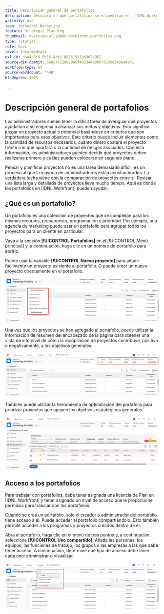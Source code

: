 ```yaml
---
title: Descripción general de portafolios
description: Descubra en qué portafolios se encuentran en  [!DNL Workfront]  y cómo pueden ayudarle a priorizar proyectos y comparar proyectos entre sí.
activity: use
team: Technical Marketing
feature: Strategic Planning
thumbnail: overview-of-adobe-workfront-portfolios.png
type: Tutorial
role: User
level: Intermediate
exl-id: daa4c8f8-9b15-4de1-8976-547a6362e952
source-git-commit: 58a545120b29a5f492344b89b77235e548e94241
workflow-type: ht
source-wordcount: '440'
ht-degree: 100%

---
```


# Descripción general de portafolios

Los administradores suelen tener la difícil tarea de averiguar qué proyectos ayudarían a su empresa a alcanzar sus metas y objetivos. Esto significa juzgar un proyecto actual o potencial basándose en criterios que son importantes para esos objetivos. Este criterio puede incluir elementos como la cantidad de recursos necesarios, cuánto dinero costará el proyecto frente a lo que aportará o la cantidad de riesgos asociados. Con esta información, los administradores pueden decidir qué proyectos deben realizarse primero y cuáles pueden colocarse en segundo plano.

Pensar y planificar proyectos no es una tarea demasiado difícil, es un proceso al que la mayoría de administradores están acostumbrados. La verdadera lucha viene con la comparación de proyectos entre sí. Revisar una lista larga y detallada de proyectos lleva mucho tiempo. Aquí es donde los portafolios en [!DNL  Workfront] pueden ayudar.

## ¿Qué es un portafolio?

Un portafolio es una colección de proyectos que se completan para los mismos recursos, presupuesto, programación y prioridad. Por ejemplo, una agencia de marketing puede usar un portafolio para agrupar todos los proyectos para un cliente en particular.

Vaya a la sección **[!UICONTROL Portafolios]** en el [!UICONTROL Menú principal] y, a continuación, haga clic en un nombre de portafolio para abrirlo.

Puede usar la variable **[!UICONTROL Nuevo proyecto]** para añadir fácilmente un proyecto existente al portafolio. O puede crear un nuevo proyecto directamente en el portafolio.

![Imagen del menú desplegable del botón [!UICONTROL Nuevo proyecto]](assets/01-portfolio-management3.png)

Una vez que los proyectos se han agregado al portafolio, puede utilizar la información de resumen del encabezado de la página para obtener una vista de alto nivel de cómo la recopilación de proyectos contribuye, positiva o negativamente, a los objetivos generales.

![Imagen de la información de resumen del portafolio en el encabezado de la página](assets/02-portfolio-management1.png)

También puede utilizar la herramienta de optimización del portafolio para priorizar proyectos que apoyen los objetivos estratégicos generales.

![Imagen de priorización de proyectos en un portafolio](assets/03-portfolio-management2.png)

## Acceso a los portafolios

Para trabajar con portafolios, debe tener asignada una licencia de Plan en [!DNL Workfront] y tener asignado un nivel de acceso que le proporcione permisos para trabajar con los portafolios.

Cuando se crea un portafolio, solo el creador o administrador del portafolio tiene acceso a él. Puede acceder al portafolio compartiéndolo. Esto también permite acceder a los programas y proyectos creados dentro de él.

Abra el portafolio, haga clic en el menú de tres puntos y, a continuación, seleccione **[!UICONTROL Uso compartido]**. Añada las personas, los equipos, las funciones de trabajo, los grupos o las empresas a las que debe tener acceso. A continuación, determine qué tipo de acceso debe tener cada uno: administrar o visualizar.

![Imagen del [!UICONTROL Uso compartido] en un [!DNL Workfront] portafolio](assets/04-portfolio-management11.png)

<!--
Pro-tips graphic
If a user can’t access a specific portfolio, make sure it’s shared with them. The Workfront access level determines that a user can access portfolios in general, but sharing makes sure they can see specific portfolios. 
-->

<!--
Learn more graphic and links to documentation articles
* Portfolio overview   
* Create a portfolio 
* Create and manage portfolios 
* Navigate within a portfolio 
* Share a portfolio   
-->
